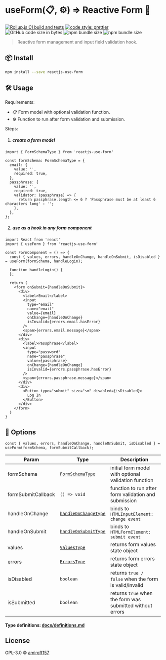 # useForm(📋, ⚙️) ⇒ Reactive Form 🌟

[![Rollup.js CI build and tests](https://github.com/amiroff157/reactjs-use-form/actions/workflows/node.js.yml/badge.svg)](https://github.com/amiroff157/reactjs-use-form/actions/workflows/node.js.yml)
[![code style: prettier](https://img.shields.io/badge/code_style-prettier-ff69b4.svg)](https://github.com/prettier/prettier)
![GitHub code size in bytes](https://img.shields.io/github/languages/code-size/amiroff157/reactjs-use-form?label=repo%20size)
![npm bundle size](https://img.shields.io/bundlephobia/min/reactjs-use-form?label=minified)
![npm bundle size](https://img.shields.io/bundlephobia/minzip/reactjs-use-form?label=gzipped)

> Reactive form management and input field validation hook.

## 📦 Install

```bash
npm install --save reactjs-use-form
```

## 🛠️ Usage

Requirements:

* 📋 Form model with optional validation function.
* ⚙️ Function to run after form validation and submission.

Steps:

1. ##### create a form model

```tsx
import { FormSchemaType } from 'reactjs-use-form'

const formSchema: FormSchemaType = {
  email: {
    value: '',
    required: true,
  },
  passphrase: {
    value: '',
    required: true,
    validator: (passphrase) => {
      return passphrase.length <= 6 ? 'Passphrase must be at least 6 characters long' : '';
    },
  },
};
```

2. ##### use as a hook in any form component

```tsx
import React from 'react'
import { useForm } from 'reactjs-use-form'

const FormComponent = () => {
  const { values, errors, handleOnChange, handleOnSubmit, isDisabled } = useForm(formSchema, handleLogin);

  function handleLogin() {
  };

  return (
    <form onSubmit={handleOnSubmit}>
      <div>
        <label>Email</label>
        <input
          type="email"
          name="email"
          value={email}
          onChange={handleOnChange}
          isInvalid={errors.email.hasError}
        />
        <span>{errors.email.message}</span>
      </div>
      <div>
        <label>Passphrase</label>
        <input
          type="password"
          name="passphrase"
          value={passphrase}
          onChange={handleOnChange}
          isInvalid={errors.passphrase.hasError}
        />
        <span>{errors.passphrase.message}</span>
      </div>
      <div>
        <Button type="submit" size="sm" disabled={isDisabled}>
          Log In
        </Button>
      </div>
    </form>
  )
}
```

## 🧰 Options

`const { values, errors, handleOnChange, handleOnSubmit, isDisabled } = useForm(formSchema, formSubmitCallback);`

| Param | Type | Description |
| ------ | ------ | ------ |
| formSchema | [`FormSchemaType`](docs/definitions.md#formschematype) | initial form model with optional validation function |
| formSubmitCallback | `() => void` | function to run after form validation and submission |
| handleOnChange | [`handleOnChangeType`](docs/definitions.md#handleonchangetype) | binds to `HTMLInputElement: change event`
| handleOnSubmit | [`handleOnSubmitType`](docs/definitions.md#handleonsubmittype) | binds to `HTMLFormElement: submit event`
| values | [`ValuesType`](docs/definitions.md#valuestype) | returns form values state object
| errors | [`ErrorsType`](docs/definitions.md#errorstype) | returns form errors state object
| isDisabled | `boolean` | returns `true / false` when the form is valid/invalid
| isSubmitted | `boolean` | returns `true` when the form was submitted without errors

#### Type definitions: [docs/definitions.md](docs/definitions.md)

## License

GPL-3.0 © [amiroff157](https://github.com/amiroff157)
